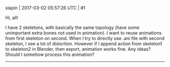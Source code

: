 slapin | 2017-03-02 05:57:26 UTC | #1

Hi, all!

I have 2 skeletons, with basically the same topology (have some unimportant extra bones not used in animation).
I want to reuse animations from first skeleton on second.
When I try to directly use .ani file with second
skeleton, I see a lot of distortion. However if I append action from skeleton1 to skeleton2 in Blender,
then export, animation works fine. Any ideas? Should I somehow process this animation?

-------------------------

